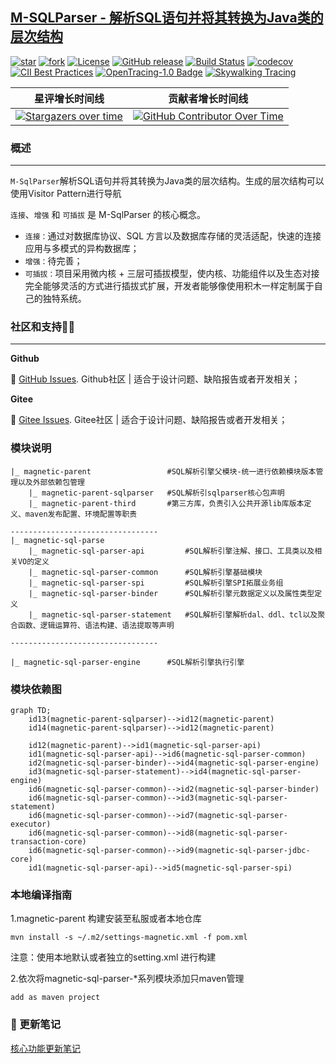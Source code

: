 
## [M-SQLParser - 解析SQL语句并将其转换为Java类的层次结构](https://gitee.com/M-SQLParse/M-SqlParser)

[![star](https://gitee.com/M-SQLParse/M-SqlParser/badge/star.svg?theme=dark)](https://gitee.com/M-SQLParse/M-SqlParser/stargazers)
[![fork](https://gitee.com/M-SQLParse/M-SqlParser/badge/fork.svg?theme=dark)](https://gitee.com/M-SQLParse/M-SqlParser/members)
[![License](https://img.shields.io/badge/license-Apache%202-4EB1BA.svg)](https://www.apache.org/licenses/LICENSE-2.0.html)
[![GitHub release](https://img.shields.io/github/iByteCoding/M-SQLParser/M-SQLParser.svg)](https://github/iByteCoding/M-SQLParser/releases)
[![Build Status](https://api.travis-ci.org/iByteCoding/M-SQLParser.svg?branch=master&status=created)](https://travis-ci.org/iByteCoding/M-SQLParser)
[![codecov](https://codecov.io/gh/iByteCoding/M-SQLParser/branch/master/graph/badge.svg)](https://codecov.io/gh/iByteCoding/M-SQLParser)
[![CII Best Practices](https://bestpractices.coreinfrastructure.org/projects/5394/badge)](https://bestpractices.coreinfrastructure.org/projects/5394)
[![OpenTracing-1.0 Badge](https://img.shields.io/badge/OpenTracing--1.0-enabled-blue.svg)](http://opentracing.io)
[![Skywalking Tracing](https://img.shields.io/badge/Skywalking%20Tracing-enable-brightgreen.svg)](https://github.com/apache/skywalking)

| **星评增长时间线**                                                                                                       | **贡献者增长时间线**                                                                                                                                                                                                                                |
|:---------------------------------------------------------------------------------------------------------------------:|:------------------------------------------------------------------------------------------------------------------------------------------------------------------------------------------------------------------------------------------------:|
| [![Stargazers over time](https://starchart.cc/iByteCoding/M-SQLParser.svg)](https://starchart.cc/iByteCoding/M-SQLParser) | [![GitHub Contributor Over Time](https://contributor-overtime-api.git-contributor.com/contributors-svg?chart=contributorOverTime&repo=iByteCoding/M-SQLParser)](https://git-contributor.com?chart=contributorOverTime&repo=iByteCoding/M-SQLParser) |

### 概述

<hr>

`M-SqlParser`解析SQL语句并将其转换为Java类的层次结构。生成的层次结构可以使用Visitor Pattern进行导航

`连接`、`增强` 和 `可插拔` 是 M-SqlParser 的核心概念。

- `连接：`通过对数据库协议、SQL 方言以及数据库存储的灵活适配，快速的连接应用与多模式的异构数据库；
- `增强：`待完善；
- `可插拔：`项目采用微内核 + 三层可插拔模型，使内核、功能组件以及生态对接完全能够灵活的方式进行插拔式扩展，开发者能够像使用积木一样定制属于自己的独特系统。


### 社区和支持💝🖤

<hr>

**Github**

:link: [GitHub Issues](https://github.com/iByteCoding/M-SQLParser/issues). Github社区 | 适合于设计问题、缺陷报告或者开发相关；

**Gitee**

:link: [Gitee Issues](https://gitee.com/M-SQLParse/M-SqlParser/issues). Gitee社区 | 适合于设计问题、缺陷报告或者开发相关；

### 模块说明
```
|_ magnetic-parent                 #SQL解析引擎父模块-统一进行依赖模块版本管理以及外部依赖包管理
    |_ magnetic-parent-sqlparser   #SQL解析引sqlparser核心包声明
    |_ magnetic-parent-third       #第三方库，负责引入公共开源lib库版本定义、maven发布配置、环境配置等职责
    
---------------------------------
|_ magnetic-sql-parse 
    |_ magnetic-sql-parser-api         #SQL解析引擎注解、接口、工具类以及相关VO的定义
    |_ magnetic-sql-parser-common      #SQL解析引擎基础模块
    |_ magnetic-sql-parser-spi         #SQL解析引擎SPI拓展业务组
    |_ magnetic-sql-parser-binder      #SQL解析引擎元数据定义以及属性类型定义
    |_ magnetic-sql-parser-statement   #SQL解析引擎解析dal、ddl、tcl以及聚合函数、逻辑运算符、语法构建、语法提取等声明

---------------------------------

|_ magnetic-sql-parser-engine      #SQL解析引擎执行引擎

```

### 模块依赖图
```mermaid
graph TD;
    id13(magnetic-parent-sqlparser)-->id12(magnetic-parent)
    id14(magnetic-parent-sqlparser)-->id12(magnetic-parent)

    id12(magnetic-parent)-->id1(magnetic-sql-parser-api)
	id1(magnetic-sql-parser-api)-->id6(magnetic-sql-parser-common)
    id2(magnetic-sql-parser-binder)-->id4(magnetic-sql-parser-engine)
    id3(magnetic-sql-parser-statement)-->id4(magnetic-sql-parser-engine)
    id6(magnetic-sql-parser-common)-->id2(magnetic-sql-parser-binder)
    id6(magnetic-sql-parser-common)-->id3(magnetic-sql-parser-statement)
    id6(magnetic-sql-parser-common)-->id7(magnetic-sql-parser-executor)
    id6(magnetic-sql-parser-common)-->id8(magnetic-sql-parser-transaction-core)
    id6(magnetic-sql-parser-common)-->id9(magnetic-sql-parser-jdbc-core)
    id1(magnetic-sql-parser-api)-->id5(magnetic-sql-parser-spi)
```

### 本地编译指南
1.magnetic-parent 构建安装至私服或者本地仓库
```shell
mvn install -s ~/.m2/settings-magnetic.xml -f pom.xml
```
注意：使用本地默认或者独立的setting.xml 进行构建

2.依次将magnetic-sql-parser-*系列模块添加只maven管理
```shell
add as maven project
```



###  :pencil:  更新笔记
[核心功能更新笔记](https://gitee.com/M-SQLParse/M-SqlParser/blob/develop/Update-notes.md)
